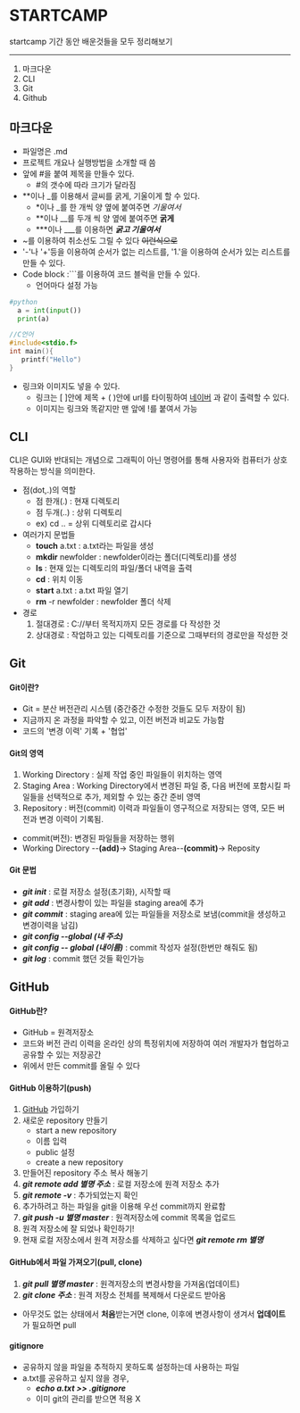 # STARTCAMP

startcamp 기간 동안 배운것들을 모두 정리해보기

----
1. 마크다운
2. CLI
3. Git
4. Github 


## 마크다운
-  파일명은 .md
-  프로젝트 개요나 실행방법을 소개할 때 씀
-  앞에 #을 붙여 제목을 만들수 있다.
   -  #의 갯수에 따라 크기가 달라짐
- **이나 _를 이용해서 글씨를 굵게, 기울이게 할 수 있다.
  - *이나 _를 한 개씩 양 옆에 붙여주면 *기울여서*
  - **이나 __를 두개 씩 양 옆에 붙여주면 **굵게**
  - ***이나 ___를 이용하면 ***굵고 기울여서***
- ~를 이용하여 취소선도 그릴 수 있다 ~~이런식으로~~
- '-'나 '+'등을 이용하여 순서가 없는 리스트를, '1.'을 이용하여 순서가 있는 리스트를 만들 수 있다.
- Code block :```를 이용하여 코드 블럭을 만들 수 있다.
  - 언어마다 설정 가능
 ```python
 #python
   a = int(input())
   print(a)
 ```
 ```C
 //C언어
 #include<stdio.f>
 int main(){
    printf("Hello")
 }
 ```

- 링크와 이미지도 넣을 수 있다.
  - 링크는 [ ]안에 제목 + ( )안에 url를 타이핑하여 [네이버](https://www.naver.com) 과 같이 출력할 수 있다.
  - 이미지는 링크와 똑같지만 맨 앞에 !를 붙여서 가능


## CLI
CLI은 GUI와 반대되는 개념으로 그래픽이 아닌 명령어를 통해 사용자와 컴퓨터가 상호작용하는 방식을 의미한다.

- 점(dot,.)의 역할
  - 점 한개(.) : 현재 디렉토리
  - 점 두개(..) : 상위 디렉토리
  - ex) cd .. = 상위 디렉토리로 갑시다
- 여러가지 문법들
  - **touch** a.txt : a.txt라는 파일을 생성
  - **mkdir** newfolder : newfolder이라는 폴더(디렉토리)를 생성
  - **ls** : 현재 있는 디렉토리의 파일/폴더 내역을 출력
  - **cd** : 위치 이동
  - **start** a.txt : a.txt 파일 열기
  - **rm** -r newfolder : newfolder 폴더 삭제
- 경로
  1. 절대경로 : C://부터 목적지까지 모든 경로를 다 작성한 것
  2. 상대경로 : 작업하고 있는 디렉토리를 기준으로 그때부터의 경로만을 작성한 것


## Git

####  Git이란?
- Git = 분산 버전관리 시스템 (중간중간 수정한 것들도 모두 저장이 됨)
- 지금까지 온 과정을 파악할 수 있고, 이전 버전과 비교도 가능함
- 코드의 '변경 이력' 기록 + '협업'


#### Git의 영역

1. Working Directory : 실제 작업 중인 파일들이 위치하는 영역
2. Staging Area : Working Directory에서 변경된 파일 중, 다음 버전에 포함시킬 파일들을 선택적으로 추가, 제외할 수 있는 중간 준비 영역
3. Repository : 버전(commit) 이력과 파일들이 영구적으로 저장되는 영역, 모든 버전과 변경 이력이 기록됨.

- commit(버전): 변경된 파일들을 저장하는 행위
- Working Directory --**(add)**-> Staging Area--**(commit)**-> Reposity


#### Git 문법
- ***git init*** : 로컬 저장소 설정(초기화), 시작할 때
- ***git add*** : 변경사항이 있는 파일을 staging area에 추가
- ***git commit*** : staging area에 있는 파일들을 저장소로 보냄(commit을 생성하고 변경이력을 남김)
- ***git config --global (내 주소)***
- ***git config -- global (내이름)*** : commit 작성자 설정(한번만 해줘도 됨)
- ***git log*** : commit 했던 것들 확인가능
  

## GitHub
   
#### GitHub란? 
- GitHub = 원격저장소
- 코드와 버전 관리 이력을 온라인 상의 특정위치에 저장하여 여러 개발자가 협업하고 공유할 수 있는 저장공간
- 위에서 만든 commit를 올릴 수 있다

#### GitHub 이용하기(push)
1. [GitHub](https://github.com/) 가입하기
2. 새로운 repository 만들기
   - start a new repository
   - 이름 입력
   - public 설정
   - create a new repository
3. 만들어진 repository 주소 복사 해놓기
4. ***git remote add 별명 주소*** : 로컬 저장소에 원격 저장소 추가
5. ***git remote -v*** : 추가되었는지 확인
6. 추가하려고 하는 파일을 git을 이용해 우선 commit까지 완료함
7. ***git **push** -u 별명 master*** : 원격저장소에 commit 목록을 업로드
8. 원격 저장소에 잘 되었나 확인하기!
9.  현재 로컬 저장소에서 원격 저장소를 삭제하고 싶다면 ***git remote rm 별명***


#### GitHub에서 파일 가져오기(pull, clone)
1. ***git **pull** 별명 master*** : 원격저장소의 변경사항을 가져옴(업데이트)
2. ***git **clone** 주소*** : 원격 저장소 전체를 복제해서 다운로드 받아옴
- 아무것도 없는 상태에서 **처음**받는거면 clone, 이후에 변경사항이 생겨서 **업데이트**가 필요하면 pull

#### gitignore
- 공유하지 않을 파일을 추적하지 못하도록 설정하는데 사용하는 파일
- a.txt를 공유하고 싶지 않을 경우,
  - ***echo a.txt >> .gitignore***
  - 이미 git의 관리를 받으면 적용 X
